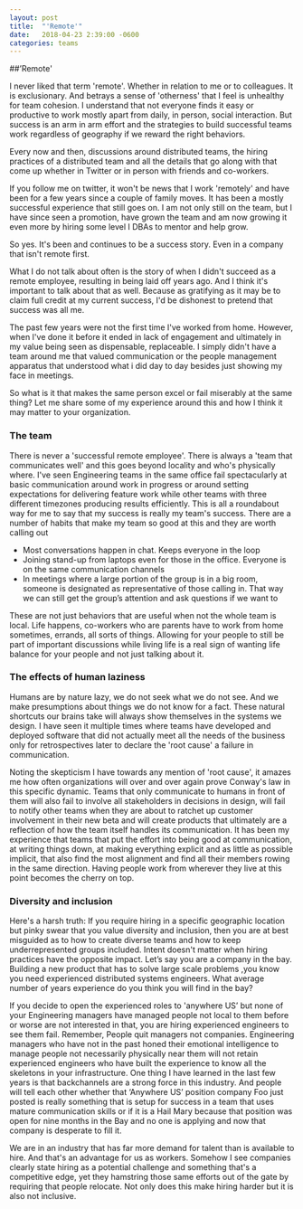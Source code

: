 ```yaml
---
layout: post
title:  "'Remote'"
date:   2018-04-23 2:39:00 -0600
categories: teams
---
```


##’Remote'

I never liked that term 'remote'. Whether in relation to me or to colleagues. It is exclusionary. And betrays a sense of 'otherness' that I feel is unhealthy for team cohesion. I understand that not everyone finds it easy or productive to work mostly apart from daily, in person, social interaction. But success is an arm in arm effort and the strategies to build successful teams work regardless of geography if we reward the right behaviors.  

Every now and then, discussions around distributed teams, the hiring practices of a distributed team and all the details that go along with that come up whether in Twitter or in person with friends and co-workers.

If you follow me on twitter, it won't be news that I work 'remotely' and have been for a few years since a couple of family moves. It has been a mostly successful experience that still goes on. I am not only still on the team, but I have since seen a promotion, have grown the team and am now growing it even more by hiring some level I DBAs to mentor and help grow.

So yes. It's been and continues to be a success story. Even in a company that isn't remote first.

What I do not talk about often is the story of when I didn't succeed as a remote employee, resulting in being laid off years ago. And I think it's important to talk about that as well. Because as gratifying as it may be to claim full credit at my current success, I'd be dishonest to pretend that success was all me.

The past few years were not the first time I've worked from home. However, when I've done it before it ended in lack of engagement and ultimately in my value being seen as dispensable, replaceable. I simply didn't have a team around me that valued communication or the people management apparatus that understood what i did day to day besides just showing my face in meetings.

So what is it that makes the same person excel or fail miserably at the same thing? Let me share some of my experience around this and how I think it may matter to your organization.

### The team
There is never a 'successful remote employee'. There is always a 'team that communicates well' and this goes beyond locality and who's physically where. I've seen Engineering teams in the same office fail spectacularly at basic communication around work in progress or around setting expectations for delivering feature work while other teams with three different timezones producing results efficiently. This is all a roundabout way for me to say that my success is really my team's success.
There are a number of habits that make my team so good at this and they are worth calling out
* Most conversations happen in chat. Keeps everyone in the loop
* Joining stand-up from laptops even for those in the office. Everyone is on the same communication channels
* In meetings where a large portion of the group is in a big room, someone is designated as representative of those calling in. That way we can still get the group’s attention and ask questions if we want to

These are not just behaviors that are useful when not the whole team is local. Life happens, co-workers who are parents have to work from home sometimes, errands, all sorts of things. Allowing for your people to still be part of important discussions while living life is a real sign of wanting life balance for your people and not just talking about it.

### The effects of human laziness
Humans are by nature lazy, we do not seek what we do not see. And we make presumptions about things we do not know for a fact. These natural shortcuts our brains take will always show themselves in the systems we design. I have seen it multiple times where teams have developed and deployed software that did not actually meet all the needs of the business only for retrospectives later to declare the 'root cause' a failure in communication.

Noting the skepticism I have towards any mention of 'root cause', it amazes me how often organizations will over and over again prove Conway's law in this specific dynamic. Teams that only communicate to humans in front of them will also fail to involve all stakeholders in decisions in design, will fail to notify other teams when they are about to ratchet up customer involvement in their new beta and will  create products that ultimately are a reflection of how the team itself handles its communication. It has been my experience that teams that put the effort into being good at communication, at writing things down, at making everything explicit and as little as possible implicit, that also find the most alignment and find all their members rowing in the same direction. Having people work from wherever they live at this point becomes the cherry on top.

### Diversity and inclusion
Here's a harsh truth: If you require hiring in a specific geographic location but pinky swear that you value diversity and inclusion, then you are at best misguided as to how to create diverse teams and how to keep underrepresented groups included.
Intent doesn't matter when hiring practices have the opposite impact. Let’s say you are a company in the bay. Building a new product that has to solve large scale problems ,you know you need experienced distributed systems engineers. What average number of years experience do you think you will find in the bay?

If you decide to open the experienced roles to 'anywhere US’ but none of your Engineering  managers have managed people not local to them before or worse are not interested in that,  you are hiring experienced engineers to see them fail. Remember, People quit managers not companies. Engineering managers who have not in the past honed their emotional intelligence to manage people not necessarily physically near them will not retain experienced engineers who have built the experience to know all the skeletons in your infrastructure. One thing I have learned in the last few years is that backchannels are a strong force in this industry. And people will tell each other whether that ‘Anywhere US’ position company Foo just posted is really something that is setup for success in a team that uses mature communication skills or if it is a Hail Mary because that position was open for nine months in the Bay and no one is applying and now that company is desperate to fill it.

We are in an industry that has far more demand for talent than is available to hire. And that's an advantage for us as workers. Somehow I see companies clearly state hiring as a potential challenge and something that's a competitive edge, yet they hamstring those same efforts out of the gate by requiring that people relocate. Not only does this make hiring harder but it is also not inclusive.
